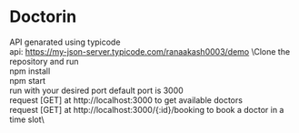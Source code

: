 # Doctorin

API genarated using typicode\
api: https://my-json-server.typicode.com/ranaakash0003/demo
\Clone the repository and run\
npm install\
npm start\
run with your desired port default port is 3000\
request [GET] at http://localhost:3000  to get available doctors\
request [GET] at http://localhost:3000/{:id}/booking    to book a doctor in a time slot\
